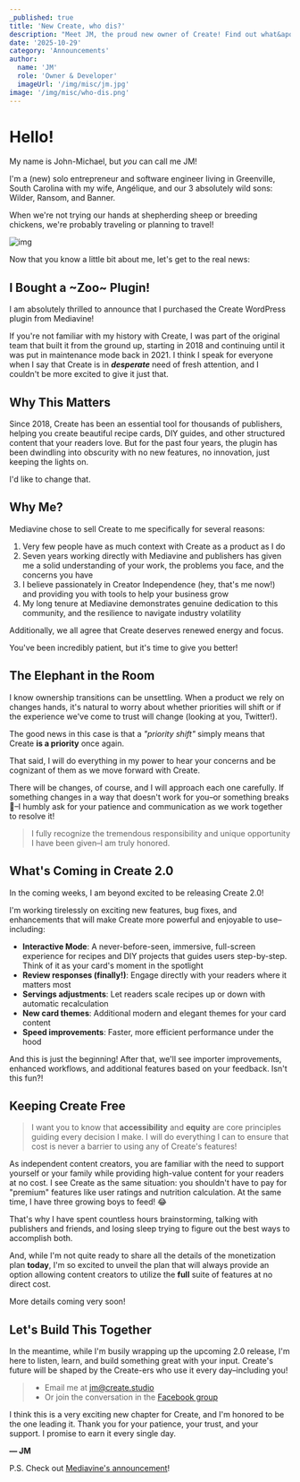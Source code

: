 ```yaml
---
_published: true
title: 'New Create, who dis?'
description: "Meet JM, the proud new owner of Create! Find out what&apos;s in store for your favorite schema card creator."
date: '2025-10-29'
category: 'Announcements'
author:
  name: 'JM'
  role: 'Owner & Developer'
  imageUrl: '/img/misc/jm.jpg'
image: '/img/misc/who-dis.png'
---
```


# Hello!

My name is John-Michael, but *you* can call me JM!

I'm a (new) solo entrepreneur and software engineer living in Greenville, South Carolina with my wife, Angélique, and our 3 absolutely wild sons: Wilder, Ransom, and Banner. 

When we're not trying our hands at shepherding sheep or breeding chickens, we're probably traveling or planning to travel! 

![img](/img/misc/my-fam.jpg)

Now that you know a little bit about me, let's get to the real news:

## I Bought a ~Zoo~ Plugin!

I am absolutely thrilled to announce that I purchased the Create WordPress plugin from Mediavine! 

If you're not familiar with my history with Create, I was part of the original team that built it from the ground up, starting in 2018 and continuing until it was put in maintenance mode back in 2021. I think I speak for everyone when I say that Create is in ***desperate*** need of fresh attention, and I couldn't be more excited to give it just that.

## Why This Matters

Since 2018, Create has been an essential tool for thousands of publishers, helping you create beautiful recipe cards, DIY guides, and other structured content that your readers love. But for the past four years, the plugin has been dwindling into obscurity with no new features, no innovation, just keeping the lights on.

I'd like to change that.

## Why Me?

Mediavine chose to sell Create to me specifically for several reasons:

1. Very few people have as much context with Create as a product as I do
1. Seven years working directly with Mediavine and publishers has given me a solid understanding of your work, the problems you face, and the concerns you have
1. I believe passionately in Creator Independence (hey, that's me now!) and providing you with tools to help your business grow
1. My long tenure at Mediavine demonstrates genuine dedication to this community, and the resilience to navigate industry volatility

Additionally, we all agree that Create deserves renewed energy and focus. 

You've been incredibly patient, but it's time to give you better!

## The Elephant in the Room

I know ownership transitions can be unsettling. When a product we rely on changes hands, it's natural to worry about whether priorities will shift or if the experience we've come to trust will change (looking at you, Twitter!).

The good news in this case is that a _"priority shift"_ simply means that Create **is a priority** once again.

That said, I will do everything in my power to hear your concerns and be cognizant of them as we move forward with Create. 

There will be changes, of course, and I will approach each one carefully. If something changes in a way that doesn't work for you–or something breaks 🙈–I humbly ask for your patience and communication as we work together to resolve it!

> I fully recognize the tremendous responsibility and unique opportunity I have been given–I am truly honored.

## What's Coming in Create 2.0

In the coming weeks, I am beyond excited to be releasing Create 2.0!

I'm working tirelessly on exciting new features, bug fixes, and enhancements that will make Create more powerful and enjoyable to use–including:

- **Interactive Mode**: A never-before-seen, immersive, full-screen experience for recipes and DIY projects that guides users step-by-step. Think of it as your card's moment in the spotlight
- **Review responses (finally!)**: Engage directly with your readers where it matters most
- **Servings adjustments**: Let readers scale recipes up or down with automatic recalculation
- **New card themes**: Additional modern and elegant themes for your card content
- **Speed improvements**: Faster, more efficient performance under the hood

And this is just the beginning! After that, we'll see importer improvements, enhanced workflows, and additional features based on your feedback. Isn't this fun?!

<!-- Read more in the [2025 Q4 Roadmap Post](/2025-q4-roadmap)! -->

## Keeping Create Free

> I want you to know that **accessibility** and **equity** are core principles guiding every decision I make. I will do everything I can to ensure that cost is never a barrier to using any of Create's features!
 
As independent content creators, you are familiar with the need to support yourself or your family while providing high-value content for your readers at no cost. I see Create as the same situation: you shouldn't have to pay for "premium" features like user ratings and nutrition calculation. At the same time, I have three growing boys to feed! 😂

That's why I have spent countless hours brainstorming, talking with publishers and friends, and losing sleep trying to figure out the best ways to accomplish both.

And, while I'm not quite ready to share all the details of the monetization plan **today**, I'm so excited to unveil the plan that will always provide an option allowing content creators to utilize the **full** suite of features at no direct cost.

More details coming very soon!

## Let's Build This Together

In the meantime, while I'm busily wrapping up the upcoming 2.0 release, I'm here to listen, learn, and build something great with your input. Create's future will be shaped by the Create-ers who use it every day–including you!

> - Email me at [jm@create.studio](mailto:jm@create.studio) 
> - Or join the conversation in the [Facebook group](https://www.facebook.com/groups/createstudioapp/)

I think this is a very exciting new chapter for Create, and I'm honored to be the one leading it. Thank you for your patience, your trust, and your support. I promise to earn it every single day.

**— JM**

P.S. Check out [Mediavine's announcement](https://www.mediavine.com/create-has-a-new-home-and-exciting-updates-ahead/)!